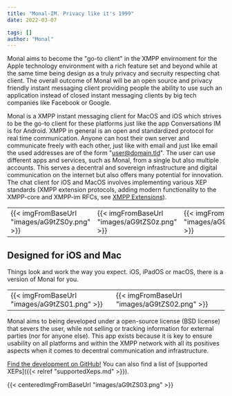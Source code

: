 ```yaml
---
title: "Monal-IM. Privacy like it's 1999"
date: 2022-03-07

tags: []
author: "Monal"
---
```


Monal aims to become the "go-to client" in the XMPP envirnoment for the Apple technology environment with a rich feature set and beyond while at the same time being design as a truly privacy and secruity respecting chat client. The overall outcome of Monal will be an open source and privacy friendly instant messaging client providing people the ability to use such an application instead of closed instant messaging clients by big tech companies like Facebook or Google.

Monal is a XMPP instant messaging client for MacOS and iOS which strives to be the go-to client for these platforms just like the app Conversations IM is for Android. XMPP in general is an open and standardized protocol for real time communication. Anyone can host their own server and communicate freely with each other, just like with email and just like email the used addresses are of the form "user@domain.tld". The user can use different apps and services, such as Monal, from a single but also multiple accounts. This serves a decentral and sovereign infrastructure and digital communication on the internet but also offers many potential for innovation. The chat client for iOS and MacOS involves implementing various XEP standards (XMPP extension protocols, adding modern functionality to the XMPP-core and XMPP-im RFCs, see [XMPP Extensions](https://xmpp.org/extensions/)). 

||||
| -------------- | -------------------- | -------------------- |
| {{< imgFromBaseUrl "images/aG9tZS0y.png" >}}   |{{< imgFromBaseUrl "images/aG9tZS0z.png" >}} | {{< imgFromBaseUrl "images/aG9tZS00.png" >}}

Designed for iOS and Mac
------------------------

Things look and work the way you expect. iOS, iPadOS or macOS, there is a version of Monal for you.

||||
| -------------- | -------------------- | -------------------- |
{{< imgFromBaseUrl "images/aG9tZS01.png" >}} |{{< imgFromBaseUrl "images/aG9tZS02.png" >}} |


Monal aims to being developed under a open-source license (BSD license) that severs the user, while not selling or tracking information for external parties (nor for anyone else). This app exists because it is key to ensure usability on all platforms and within the XMPP network with all its positives aspects when it comes to decentral communication and infrastructure.

[Find the development on GitHub!](https://github.com/monal-im/Monal)
You can also find a list of [supported XEPs]({{< relref "supportedXeps.md" >}}).

{{< centeredImgFromBaseUrl "images/aG9tZS03.png" >}}
